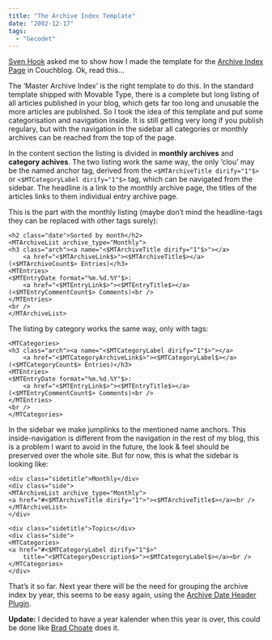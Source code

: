 ```yaml
---
title: "The Archive Index Template"
date: "2002-12-17"
tags:
  - "Gecodet"
---
```


[Sven Hook](https://web.archive.org/web/20040929103700/http://www.svensempire.com/) asked me to show how I made the template for the [Archive Index Page](https://web.archive.org/web/20040929103700/http://www.couchblog.de/couchblog/archives.php) in Couchblog. Ok, read this…

The ‘Master Archive Index’ is the right template to do this. In the standard template shipped with Movable Type, there is a complete but long listing of all articles published in your blog, which gets far too long and unusable the more articles are published. So I took the idea of this template and put some categorisation and navigation inside. It is still getting very long if you publish regulary, but with the navigation in the sidebar all categories or monthly archives can be reached from the top of the page.

In the content section the listing is divided in **monthly archives** and **category achives**. The two listing work the same way, the only ‘clou’ may be the named anchor tag, derived from the `<$MTArchiveTitle dirify="1"$>` or `<$MTCategoryLabel dirify="1"$>` tag, which can be navigated from the sidebar. The headline is a link to the monthly archive page, the titles of the articles links to them individual entry archive page.

This is the part with the monthly listing (maybe don’t mind the headline-tags they can be replaced with other tags surely):

```
<h2 class="date">Sorted by month</h2>
<MTArchiveList archive_type="Monthly">
<h3 class="arch"><a name="<$MTArchiveTitle dirify="1"$>"></a>
	<a href="<$MTArchiveLink$>"><$MTArchiveTitle$></a> (<$MTArchiveCount$> Entries)</h3>
<MTEntries>
<$MTEntryDate format="%m.%d.%Y"$>:
	<a href="<$MTEntryLink$>"><$MTEntryTitle$></a> (<$MTEntryCommentCount$> Comments)<br />
</MTEntries>
<br />
</MTArchiveList>
```

The listing by category works the same way, only with <MTCategories> tags:

```
<MTCategories>
<h3 class="arch"><a name="<$MTCategoryLabel dirify="1"$>"></a>
	<a href="<$MTCategoryArchiveLink$>"><$MTCategoryLabel$></a> (<$MTCategoryCount$> Entries)</h3>
<MTEntries>
<$MTEntryDate format="%m.%d.%Y"$>:
	<a href="<$MTEntryLink$>"><$MTEntryTitle$></a> (<$MTEntryCommentCount$> Comments)<br />
</MTEntries>
<br />
</MTCategories>
```

In the sidebar we make jumplinks to the mentioned name anchors. This inside-navigation is different from the navigation in the rest of my blog, this is a problem I want to avoid in the future, the look & feel should be preserved over the whole site. But for now, this is what the sidebar is looking like:

```
<div class="sidetitle">Monthly</div>
<div class="side">
<MTArchiveList archive_type="Monthly">
<a href="#<$MTArchiveTitle dirify="1">"><$MTArchiveTitle$></a><br />
</MTArchiveList>
</div>

<div class="sidetitle">Topics</div>
<div class="side">
<MTCategories>
<a href="#<$MTCategoryLabel dirify="1"$>"
	title="<$MTCategoryDescription$>"><$MTCategoryLabel$></a><br />
</MTCategories>
</div>
```

That’s it so far. Next year there will be the need for grouping the archive index by year, this seems to be easy again, using the [Archive Date Header Plugin](http://www.movabletype.org/cgi-bin/ikonboard/ikonboard.cgi?act=ST;f=20;t=6396).

**Update:** I decided to have a year kalender when this year is over, this could be done like [Brad Choate](http://www.bradchoate.com/past/000890.php) does it.
